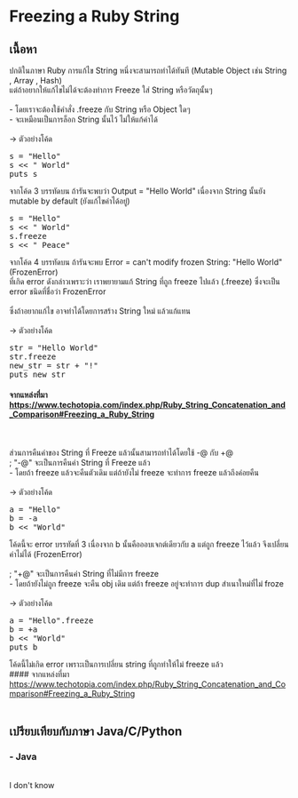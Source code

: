 # Freezing a Ruby String

## เนื้อหา
ปกติในภาษา Ruby การแก้ไข String หนึ่งจะสามารถทำได้ทันที (Mutable Object เช่น String , Array , Hash)
<br> แต่ถ้าอยากให้แก้ไขไม่ได้จะต้องทำการ Freeze ใส่ String หรือวัตถุนั้นๆ
<br><br> - โดยเราจะต้องใช้คำสั่ง .freeze กับ String หรือ Object ใดๆ 
<br> - จะเหมือนเป็นการล็อก String นั้นไว้ ไม่ให้แก้ค่าได้
<br><br> -> ตัวอย่างโค้ด
<pre>s = "Hello"
s << " World"
puts s </pre>
จากโค้ด 3 บรรทัดบน ถ้ารันจะพบว่า Output = "Hello World" เนื่องจาก String นั้นยัง mutable by default (ยังแก้ไขค่าได้อยู่)
<pre>s = "Hello"
s << " World"
s.freeze
s << " Peace" </pre>
จากโค้ด 4 บรรทัดบน ถ้ารันจะพบ Error = can't modify frozen String: "Hello World" (FrozenError)
<br>ที่เกิด error ดังกล่าวเพราะว่า เราพยายามแก้ String ที่ถูก freeze ไปแล้ว (.freeze) ซึ่งจะเป็น error ชนิดที่ชื่อว่า FrozenError
<br><br>ซึ่งถ้าอยากแก้ไข อาจทำได้โดยการสร้าง String ใหม่ แล้วแก้แทน
<br><br> -> ตัวอย่างโค้ด
<pre>str = "Hello World"
str.freeze
new_str = str + "!"
puts new_str </pre>
#### จากแหล่งที่มา https://www.techotopia.com/index.php/Ruby_String_Concatenation_and_Comparison#Freezing_a_Ruby_String

<br><br> ส่วนการคืนค่าของ String ที่ Freeze แล้วนั้นสามารถทำได้โดยใช้ -@ กับ +@
<br> ; "-@" จะเป็นการคืนค่า String ที่ Freeze แล้ว
<br> - โดยถ้า freeze แล้วจะคืนตัวเดิม แต่ถ้ายังไม่ freeze จะทำการ freeze แล้วถึงค่อยคืน
<br><br> -> ตัวอย่างโค้ด
<pre>a = "Hello"
b = -a
b << "World" </pre>
โค้ดนี้จะ error บรรทัดที่ 3 เนื่องจาก b นั้นคือออบเจกต์เดียวกับ a แต่ถูก freeze ไว้แล้ว จึงเปลี่ยนค่าไม่ได้ (FrozenError)
<br><br> ; "+@" จะเป็นการคืนค่า String ที่ไม่มีการ freeze
<br> - โดยถ้ายังไม่ถูก freeze จะคืน obj เดิม แต่ถ้า freeze อยู่จะทำการ dup สำเนาใหม่ที่ไม่ froze
<br><br> -> ตัวอย่างโค้ด
<pre>a = "Hello".freeze
b = +a
b << "World"
puts b </pre>
โค้ดนี้ไม่เกิด error เพราะเป็นการเปลี่ยน string ที่ถูกทำให้ไม่ freeze แล้ว
<br>#### จากแหล่งที่มา https://www.techotopia.com/index.php/Ruby_String_Concatenation_and_Comparison#Freezing_a_Ruby_String
<br><br>

## เปรียบเทียบกับภาษา Java/C/Python
### - Java
<br>I don't know
<br>
